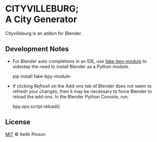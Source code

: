 # CITYVILLEBURG; <br/>A City Generator

Cityvilleburg is an addon for Blender.

## Development Notes

- For Blender auto-completions in an IDE, use [fake-bpy-module](https://github.com/nutti/fake-bpy-module) to sidestep the need to install Blender as a Python module.

  
    pip install fake-bpy-module-<Blender version>

- If clicking *Refresh* on the Add-ons tab of Blender 
does not seem to refresh your changes, then it may be 
necessary to force Blender to reload the add-ons. In the
Blender Python Console, run:
  

    bpy.ops.script.reload()

## License

[MIT](./LICENSE) © Keith Pinson
